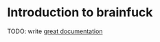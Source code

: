 # Introduction to brainfuck

TODO: write [great documentation](http://jacobian.org/writing/what-to-write/)
